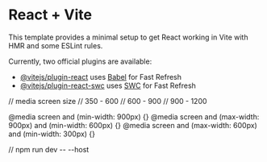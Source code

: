 # React + Vite

This template provides a minimal setup to get React working in Vite with HMR and some ESLint rules.

Currently, two official plugins are available:

- [@vitejs/plugin-react](https://github.com/vitejs/vite-plugin-react/blob/main/packages/plugin-react/README.md) uses [Babel](https://babeljs.io/) for Fast Refresh
- [@vitejs/plugin-react-swc](https://github.com/vitejs/vite-plugin-react-swc) uses [SWC](https://swc.rs/) for Fast Refresh

// media screen size
// 350 - 600
// 600 - 900
// 900 - 1200

@media screen and (min-width: 900px) {}
@media screen and (max-width: 900px) and (min-width: 600px) {}
@media screen and (max-width: 600px) and (min-width: 300px) {}

// npm run dev -- --host

<!-- <a href="#1">01. Home</a>
<a href="#2">02. About</a>
<a href="#3">03. Experience</a>
<a href="#4">04. Work</a>
<a href="#5">05. Contact</a> -->
